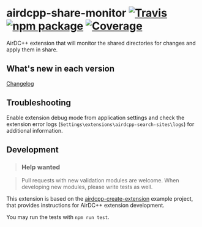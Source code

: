 # airdcpp-share-monitor [![Travis][build-badge]][build] [![npm package][npm-badge]][npm] [![Coverage][coverage-badge]][coverage]

AirDC++ extension that will monitor the shared directories for changes and apply them in share.

## What's new in each version

[Changelog](https://github.com/airdcpp-web/airdcpp-share-monitor/blob/master/CHANGELOG.md)

## Troubleshooting

Enable extension debug mode from application settings and check the extension error logs (`Settings\extensions\airdcpp-search-sites\logs`) for additional information.

## Development

>### Help wanted

>Pull requests with new validation modules are welcome. When developing new modules, please write tests as well.

This extension is based on the [airdcpp-create-extension](https://github.com/airdcpp-web/airdcpp-create-extension) example project, that provides instructions for AirDC++ extension development.

You may run the tests with `npm run test`.


[build-badge]: https://img.shields.io/travis/airdcpp-web/airdcpp-share-monitor/master.svg?style=flat-square
[build]: https://travis-ci.org/airdcpp-web/airdcpp-share-monitor

[npm-badge]: https://img.shields.io/npm/v/airdcpp-share-monitor.svg?style=flat-square
[npm]: https://www.npmjs.org/package/airdcpp-share-monitor

[coverage-badge]: https://codecov.io/gh/airdcpp-web/airdcpp-share-monitor/branch/master/graph/badge.svg
[coverage]: https://codecov.io/gh/airdcpp-web/airdcpp-share-monitor

